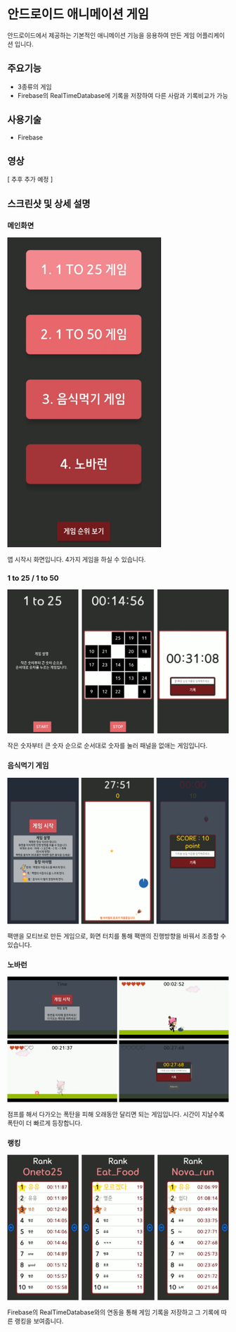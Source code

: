 # 안드로이드 애니메이션 게임
안드로이드에서 제공하는 기본적인 애니메이션 기능을 응용하여 만든 게임 어플리케이션 입니다.



## 주요기능
- 3종류의 게임
- Firebase의 RealTimeDatabase에 기록을 저장하여 다른 사람과 기록비교가 가능

## 사용기술

- Firebase

## 영상

[ 추후 추가 예정 ]

## 스크린샷 및 상세 설명

### 메인화면
<img src="/img/001.png" width="350">

앱 시작시 화면입니다. 4가지 게임을 하실 수 있습니다.


### 1 to 25 / 1 to 50
<img src="/img/002.png">

작은 숫자부터 큰 숫자 순으로 순서대로 숫자를 눌러 패널을 없애는 게임입니다.


### 음식먹기 게임
<img src="/img/003.png">

팩맨을 모티브로 만든 게임으로, 화면 터치를 통해 팩맨의 진행방향을 바꿔서 조종할 수 있습니다.


### 노바런
<img src="/img/004.png">

점프를 해서 다가오는 폭탄을 피해 오래동안 달리면 되는 게임입니다. 시간이 지날수록 폭탄이 더 빠르게 등장합니다.


### 랭킹
<img src="/img/005.png">

Firebase의 RealTimeDatabase와의 연동을 통해 게임 기록을 저장하고 그 기록에 따른 랭킹을 보여줍니다.
